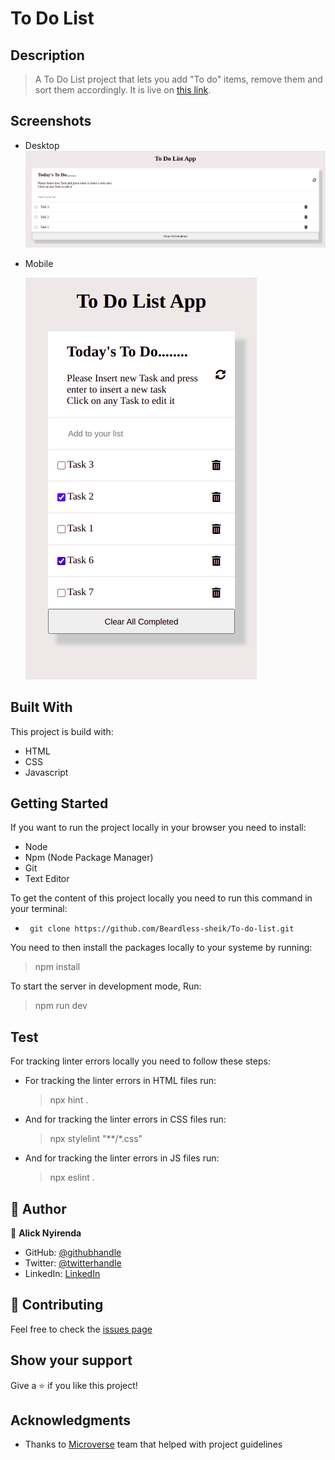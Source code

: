 # To Do List 

## Description

> A To Do List project that lets you add "To do" items, remove them and sort them accordingly. It is live on 
  [this link](https://beardless-sheik.github.io/To-do-list/).


## Screenshots
  - Desktop
    ![](./src/screenshots/desktop%20screenshot%20To%20Do%20List.png)


  - Mobile

    ![](./src//screenshots/mobile%20screenshot%20To%20Do%20List.png)


## Built With

This project is build with:

- HTML
- CSS
- Javascript

## Getting Started

If you want to run the project locally in your browser you need to install: 

  - Node
  - Npm (Node Package Manager)
  - Git
  - Text Editor

To get the content of this project locally you need to run this command in your terminal:

- ` git clone https://github.com/Beardless-sheik/To-do-list.git`

You need to then install the packages locally to your systeme by running: 

 > npm install 

To start the server in development mode, Run: 

 > npm run dev 

## Test

For tracking linter errors locally you need to follow these steps:

- For tracking the linter errors in HTML files run:

  > npx hint .

- And for tracking the linter errors in CSS files run:

  > npx stylelint "**/*.css"

- And for tracking the linter errors in JS files run:

  > npx eslint .


## 👤 Author


👤 **Alick Nyirenda**
- GitHub: [@githubhandle](https://github.com/Beardless-sheik)
- Twitter: [@twitterhandle](https://twitter.com/Beardless_Sheik)
- LinkedIn: [LinkedIn](https://www.linkedin.com/in/alick-nyirenda/)

## :handshake: Contributing

Feel free to check the [issues page](https://github.com/Beardless-sheik/AwesomeBooks/issues)

## Show your support

Give a :star: if you like this project!

## Acknowledgments

- Thanks to [Microverse](www.microverse.org) team that helped with project guidelines


